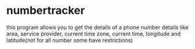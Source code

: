 # numbertracker
this program allows you to get the details of a phone number details like 
area,
service provider, 
current time zone,
current time,
longitude and latitude(not for all number some have restrictions)

